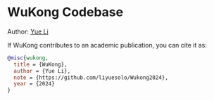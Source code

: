 # WuKong Codebase

Author: [Yue Li](https://liyuesolo.github.io/)

If WuKong contributes to an academic publication, you can cite it as:

```bib
@misc{wukong,
  title = {WuKong},
  author = {Yue Li},
  note = {https://github.com/liyuesolo/Wukong2024},
  year = {2024}
}
```